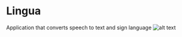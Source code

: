 # Lingua
Application that converts speech to text and sign language
![alt text](https://drive.google.com/open?id=1lXLuBlhbz5f83SB9nJk5PxPOMsiwJ3wr)
